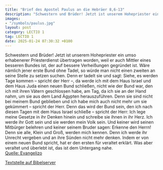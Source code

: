 ```yaml
---
title: "Brief des Apostel Paulus an die Hebräer 8,6-13"
description: "Schwestern und Brüder! Jetzt ist unserem Hohepriester ein umso erhabenerer Priesterdienst übertragen worden, weil er auch Mittler eines besseren Bundes ist, der auf bessere Verheißungen gegründet ist. Wäre nämlich jener erste Bund ohne Tadel, so würde man nicht einen zweiten an s...."
images:
- "/symbols/paulus.jpg"
layout: post
category: LECTIO 1
tag: LECTIO 1
date: 2025-01-24 07:30:32 +0100
---
```

Schwestern und Brüder! Jetzt ist unserem Hohepriester ein umso erhabenerer Priesterdienst übertragen worden, weil er auch Mittler eines besseren Bundes ist, der auf bessere Verheißungen gegründet ist.
Wäre nämlich jener erste Bund ohne Tadel, so würde man nicht einen zweiten an seine Stelle zu setzen suchen.<!--more-->
Denn er tadelt sie und sagt: Siehe, es werden Tage kommen – spricht der Herr –, da werde ich mit dem Haus Israel und dem Haus Juda einen neuen Bund schließen,
nicht wie der Bund war, den ich mit ihren Vätern geschlossen habe, am Tag, da ich sie an der Hand nahm, um sie aus dem Land Ägypten herauszuführen. Denn sie sind nicht bei meinem Bund geblieben und ich habe mich auch nicht mehr um sie gekümmert – spricht der Herr.
Denn das wird der Bund sein, den ich nach diesen Tagen mit dem Haus Israel schließe – spricht der Herr: Ich lege meine Gesetze in ihr Denken hinein und schreibe sie ihnen in ihr Herz. Ich werde ihr Gott sein und sie werden mein Volk sein.
Und keiner wird seinen Mitbürger belehren und keiner seinem Bruder sagen: Erkenne den Herrn! Denn sie alle, Klein und Groß, werden mich kennen.
Denn ich werde ihr Unrecht vergeben und an ihre Sünden nicht mehr denken.
Indem er von einem neuen Bund spricht, hat er den ersten für veraltet erklärt. Was aber veraltet und überlebt ist, das ist dem Untergang nahe.<br>
[Quelle: Evangelizo](https://evangeliumtagfuertag.org/DE/gospel)

[Textstelle auf Bibelserver](https://www.bibleserver.com/EU/Hebräer8,6-13)
